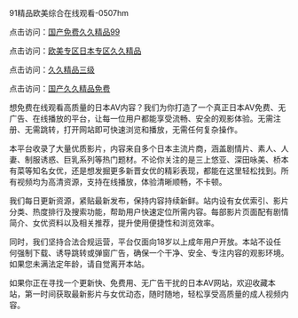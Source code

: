 91精品欧美综合在线观看-0507hm


点击访问：<a href="https://gfd-5xg.pages.dev/">国产免费久久精品99</a>

点击访问：<a href="https://fdhf-454.pages.dev/">欧美专区日本专区久久精品</a>

点击访问：<a href="https://bered.pages.dev/">久久精品三级</a>

点击访问：<a href="https://rtj-3zo.pages.dev/">国产久久精品免费</a>


想免费在线观看高质量的日本AV内容？我们为你打造了一个真正日本AV免费、无广告、在线播放的平台，让每一位用户都能享受流畅、安全的观影体验。无需注册、无需跳转，打开网站即可快速浏览和播放，无需任何复杂操作。

本平台收录了大量优质影片，内容来自多个日本主流片商，涵盖剧情片、素人、人妻、制服诱惑、巨乳系列等热门题材。不论你关注的是三上悠亚、深田咏美、桥本有菜等知名女优，还是想发掘更多新晋女优的精彩表现，都能在这里轻松找到。所有视频均为高清资源，支持在线播放，体验清晰顺畅，不卡顿。

我们每日更新资源，紧贴最新发布，保持内容持续新鲜。站内设有女优索引、影片分类、热度排行及搜索功能，帮助用户快速定位所需内容。每部影片页面配有剧情简介、女优资料以及相关推荐，提升使用便捷性和浏览效率。

同时，我们坚持合法合规运营，平台仅面向18岁以上成年用户开放。本站不设任何强制下载、诱导跳转或弹窗广告，确保一个干净、安全、专注内容的观影环境。如果您未满法定年龄，请自觉离开本站。

如果你正在寻找一个更新快、免费用、无广告干扰的日本AV网站，欢迎收藏本站，第一时间获取最新影片与女优动态，随时随地，轻松享受高质量的成人视频内容。


<span style="display:none;">[Canonical link](https://github.com/yy3652/785123 ）</span>
